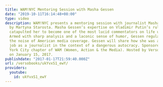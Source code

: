 ```yaml
---
title: WAM!NYC Mentoring Session with Masha Gessen
date: "2019-10-11T16:14:48+08:00"
type: video
description: WAM!NYC presents a mentoring session with journalist Masha Gessen, moderated
  by Martyna Starosta. Masha Gessen’s expertise on Vladimir Putin’s rule in Russia
  catapulted her to become one of the most lucid commentators on life under Trumpism.
  Armed with sharp analysis and a laconic sense of humor, Gessen regularly cuts through
  the noise of American media coverage. Gessen will share how she was able to do her
  job as a journalist in the context of a dangerous autocracy. Sponsored by the New
  York City chapter of WAM (Women, Action & the Media). Hosted by Verso Books in Brooklyn
  on January 15, 2017.
publishdate: "2017-01-17T21:59:40.000Z"
url: /versobooks/ukYvxS1_ewY/
providers:
  youtube:
    id: ukYvxS1_ewY
---
```

